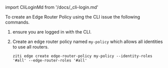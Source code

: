 
import CliLoginMd from '/docs/_cli-login.md'

To create an Edge Router Policy using the CLI issue the following commands.

1. ensure you are logged in with the CLI.

    <CliLoginMd/>

1. Create an edge router policy named `my-policy` which allows all identities to use all routers.

    ```text
    ziti edge create edge-router-policy my-policy --identity-roles '#all' --edge-router-roles '#all'
    ```
